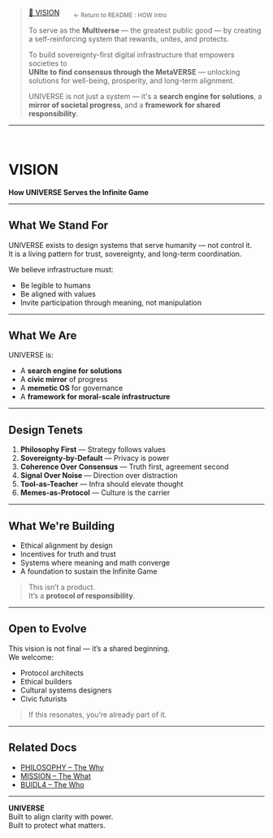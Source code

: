 > [🧬 VISION](../README.md#vision--the-how) &nbsp;&nbsp;&nbsp;&nbsp;&nbsp; <sub>← Return to README : HOW Intro</sub> 
>  
> To serve as the **Multiverse** — the greatest public good — by creating a self-reinforcing system that rewards, unites, and protects.  
>  
> To build sovereignty-first digital infrastructure that empowers societies to  
> **UNIte to find consensus through the MetaVERSE** — unlocking solutions for well-being, prosperity, and long-term alignment.  
>  
> UNIVERSE is not just a system — it's a **search engine for solutions**, a **mirror of societal progress**, and a **framework for shared responsibility**.

---

<br>

#  VISION  
**How UNIVERSE Serves the Infinite Game**

---

## What We Stand For

UNIVERSE exists to design systems that serve humanity — not control it.  
It is a living pattern for trust, sovereignty, and long-term coordination.

We believe infrastructure must:
- Be legible to humans  
- Be aligned with values  
- Invite participation through meaning, not manipulation

---

##  What We Are

UNIVERSE is:

- A **search engine for solutions**  
- A **civic mirror** of progress  
- A **memetic OS** for governance  
- A **framework for moral-scale infrastructure**

---

## Design Tenets

1. **Philosophy First** — Strategy follows values  
2. **Sovereignty-by-Default** — Privacy is power  
3. **Coherence Over Consensus** — Truth first, agreement second  
4. **Signal Over Noise** — Direction over distraction  
5. **Tool-as-Teacher** — Infra should elevate thought  
6. **Memes-as-Protocol** — Culture is the carrier

---

## What We're Building

- Ethical alignment by design  
- Incentives for truth and trust  
- Systems where meaning and math converge  
- A foundation to sustain the Infinite Game

> This isn’t a product.  
> It’s a **protocol of responsibility**.

---

## Open to Evolve

This vision is not final — it’s a shared beginning.  
We welcome:

- Protocol architects  
- Ethical builders  
- Cultural systems designers  
- Civic futurists

> If this resonates, you’re already part of it.

---

## Related Docs

- [PHILOSOPHY – The Why](PHILOSOPHY.md)  
- [MISSION – The What](MISSION.md)  
- [BUIDL4 – The Who](BUIDL4.md)

---

**UNIVERSE**  
Built to align clarity with power.  
Built to protect what matters.
